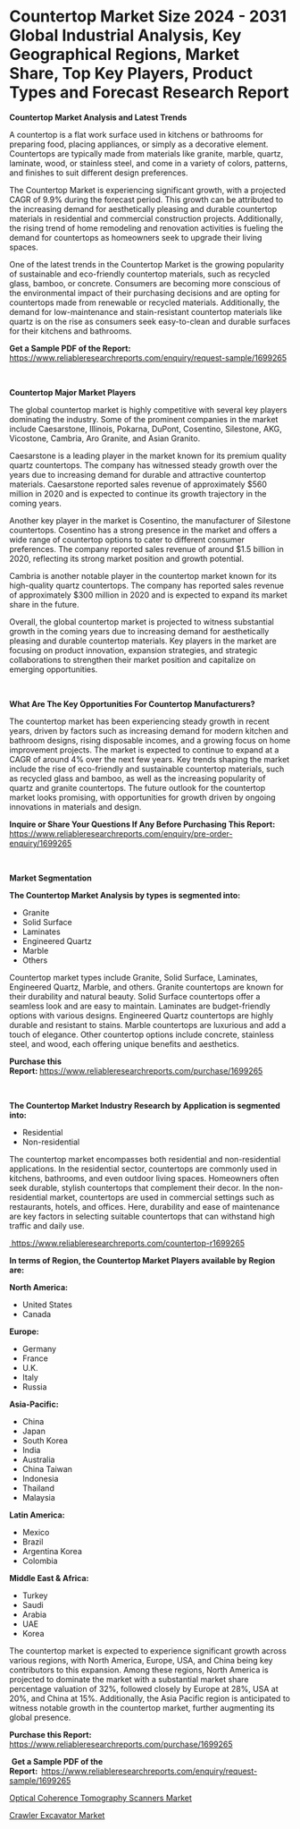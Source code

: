 <p><h1>Countertop Market Size 2024 - 2031 Global Industrial Analysis, Key Geographical Regions, Market Share, Top Key Players, Product Types and Forecast Research Report</h1></p><p><strong>Countertop Market Analysis and Latest Trends</strong></p>
<p><p>A countertop is a flat work surface used in kitchens or bathrooms for preparing food, placing appliances, or simply as a decorative element. Countertops are typically made from materials like granite, marble, quartz, laminate, wood, or stainless steel, and come in a variety of colors, patterns, and finishes to suit different design preferences.</p><p>The Countertop Market is experiencing significant growth, with a projected CAGR of 9.9% during the forecast period. This growth can be attributed to the increasing demand for aesthetically pleasing and durable countertop materials in residential and commercial construction projects. Additionally, the rising trend of home remodeling and renovation activities is fueling the demand for countertops as homeowners seek to upgrade their living spaces.</p><p>One of the latest trends in the Countertop Market is the growing popularity of sustainable and eco-friendly countertop materials, such as recycled glass, bamboo, or concrete. Consumers are becoming more conscious of the environmental impact of their purchasing decisions and are opting for countertops made from renewable or recycled materials. Additionally, the demand for low-maintenance and stain-resistant countertop materials like quartz is on the rise as consumers seek easy-to-clean and durable surfaces for their kitchens and bathrooms.</p></p>
<p><strong>Get a Sample PDF of the Report:&nbsp;</strong> <a href="https://www.reliableresearchreports.com/enquiry/request-sample/1699265">https://www.reliableresearchreports.com/enquiry/request-sample/1699265</a></p>
<p>&nbsp;</p>
<p><strong>Countertop Major Market Players</strong></p>
<p><p>The global countertop market is highly competitive with several key players dominating the industry. Some of the prominent companies in the market include Caesarstone, Illinois, Pokarna, DuPont, Cosentino, Silestone, AKG, Vicostone, Cambria, Aro Granite, and Asian Granito.</p><p>Caesarstone is a leading player in the market known for its premium quality quartz countertops. The company has witnessed steady growth over the years due to increasing demand for durable and attractive countertop materials. Caesarstone reported sales revenue of approximately $560 million in 2020 and is expected to continue its growth trajectory in the coming years.</p><p>Another key player in the market is Cosentino, the manufacturer of Silestone countertops. Cosentino has a strong presence in the market and offers a wide range of countertop options to cater to different consumer preferences. The company reported sales revenue of around $1.5 billion in 2020, reflecting its strong market position and growth potential.</p><p>Cambria is another notable player in the countertop market known for its high-quality quartz countertops. The company has reported sales revenue of approximately $300 million in 2020 and is expected to expand its market share in the future.</p><p>Overall, the global countertop market is projected to witness substantial growth in the coming years due to increasing demand for aesthetically pleasing and durable countertop materials. Key players in the market are focusing on product innovation, expansion strategies, and strategic collaborations to strengthen their market position and capitalize on emerging opportunities.</p></p>
<p>&nbsp;</p>
<p><strong>What Are The Key Opportunities For Countertop Manufacturers?</strong></p>
<p><p>The countertop market has been experiencing steady growth in recent years, driven by factors such as increasing demand for modern kitchen and bathroom designs, rising disposable incomes, and a growing focus on home improvement projects. The market is expected to continue to expand at a CAGR of around 4% over the next few years. Key trends shaping the market include the rise of eco-friendly and sustainable countertop materials, such as recycled glass and bamboo, as well as the increasing popularity of quartz and granite countertops. The future outlook for the countertop market looks promising, with opportunities for growth driven by ongoing innovations in materials and design.</p></p>
<p><strong>Inquire or Share Your Questions If Any Before Purchasing This Report:</strong> <a href="https://www.reliableresearchreports.com/enquiry/pre-order-enquiry/1699265">https://www.reliableresearchreports.com/enquiry/pre-order-enquiry/1699265</a></p>
<p>&nbsp;</p>
<p><strong>Market Segmentation</strong></p>
<p><strong>The Countertop Market Analysis by types is segmented into:</strong></p>
<p><ul><li>Granite</li><li>Solid Surface</li><li>Laminates</li><li>Engineered Quartz</li><li>Marble</li><li>Others</li></ul></p>
<p><p>Countertop market types include Granite, Solid Surface, Laminates, Engineered Quartz, Marble, and others. Granite countertops are known for their durability and natural beauty. Solid Surface countertops offer a seamless look and are easy to maintain. Laminates are budget-friendly options with various designs. Engineered Quartz countertops are highly durable and resistant to stains. Marble countertops are luxurious and add a touch of elegance. Other countertop options include concrete, stainless steel, and wood, each offering unique benefits and aesthetics.</p></p>
<p><strong>Purchase this Report:&nbsp;</strong><a href="https://www.reliableresearchreports.com/purchase/1699265">https://www.reliableresearchreports.com/purchase/1699265</a></p>
<p>&nbsp;</p>
<p><strong>The Countertop Market Industry Research by Application is segmented into:</strong></p>
<p><ul><li>Residential</li><li>Non-residential</li></ul></p>
<p><p>The countertop market encompasses both residential and non-residential applications. In the residential sector, countertops are commonly used in kitchens, bathrooms, and even outdoor living spaces. Homeowners often seek durable, stylish countertops that complement their decor. In the non-residential market, countertops are used in commercial settings such as restaurants, hotels, and offices. Here, durability and ease of maintenance are key factors in selecting suitable countertops that can withstand high traffic and daily use.</p></p>
<p><a href="https://www.reliableresearchreports.com/countertop-r1699265">&nbsp;https://www.reliableresearchreports.com/countertop-r1699265</a></p>
<p><strong>In terms of Region, the Countertop Market Players available by Region are:</strong></p>
<p>
    <p> <strong> North America: </strong>
        <ul>
            <li>United States</li>
            <li>Canada</li>
        </ul>
        </p> 
    <p> <strong> Europe: </strong>
        <ul>
            <li>Germany</li>
            <li>France</li>
            <li>U.K.</li>
            <li>Italy</li>
            <li>Russia</li>
        </ul>
        </p> 
    <p> <strong> Asia-Pacific: </strong>
        <ul>
            <li>China</li>
            <li>Japan</li>
            <li>South Korea</li>
            <li>India</li>
            <li>Australia</li>
            <li>China Taiwan</li>
            <li>Indonesia</li>
            <li>Thailand</li>
            <li>Malaysia</li>
        </ul>
        </p> 
    <p> <strong> Latin America: </strong>
        <ul>
            <li>Mexico</li>
            <li>Brazil</li>
            <li>Argentina Korea</li>
            <li>Colombia</li>
        </ul>
        </p> 
    <p> <strong> Middle East & Africa: </strong>
        <ul>
            <li>Turkey</li>
            <li>Saudi</li>
            <li>Arabia</li>
            <li>UAE</li>
            <li>Korea</li>
        </ul>
    </p>
    </p>
<p><p>The countertop market is expected to experience significant growth across various regions, with North America, Europe, USA, and China being key contributors to this expansion. Among these regions, North America is projected to dominate the market with a substantial market share percentage valuation of 32%, followed closely by Europe at 28%, USA at 20%, and China at 15%. Additionally, the Asia Pacific region is anticipated to witness notable growth in the countertop market, further augmenting its global presence.</p></p>
<p><strong>Purchase this Report: </strong><a href="https://www.reliableresearchreports.com/purchase/1699265">https://www.reliableresearchreports.com/purchase/1699265</a></p>
<p>&nbsp;<strong>Get a Sample PDF of the Report:&nbsp;&nbsp;</strong><a href="https://www.reliableresearchreports.com/enquiry/request-sample/1699265">https://www.reliableresearchreports.com/enquiry/request-sample/1699265</a></p>
<p><strong></strong></p>
<p><p><a href="https://cute-banjo-8ca.notion.site/Optical-Coherence-Tomography-Scanners-Market-Outlook-Industry-Overview-and-Forecast-2024-to-2031-2465b03cad8d46aab9ba4ba5d9cc264b">Optical Coherence Tomography Scanners Market</a></p><p><a href="https://view.publitas.com/reportprime-1/crawler-excavator-market-size-and-market-trends-complete-industry-overview-2024-to-2031/">Crawler Excavator Market</a></p></p>
